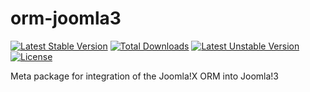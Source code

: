 # orm-joomla3

[![Latest Stable Version](https://poser.pugx.org/joomla-x/orm-joomla3/v/stable)](https://packagist.org/packages/joomla-x/orm-joomla3)
[![Total Downloads](https://poser.pugx.org/joomla-x/orm-joomla3/downloads)](https://packagist.org/packages/joomla-x/orm-joomla3)
[![Latest Unstable Version](https://poser.pugx.org/joomla-x/orm-joomla3/v/unstable)](https://packagist.org/packages/joomla-x/orm-joomla3)
[![License](https://poser.pugx.org/joomla-x/orm-joomla3/license)](https://packagist.org/packages/joomla-x/orm-joomla3)

Meta package for integration of the Joomla!X ORM into Joomla!3

